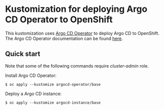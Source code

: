 # Kustomization for deploying Argo CD Operator to OpenShift

This kustomization uses [Argo CD Operator](https://github.com/argoproj-labs/argocd-operator) to deploy Argo CD to OpenShift. The Argo CD Operator documentation can be found [here](https://argocd-operator.readthedocs.io/en/latest/).

## Quick start

Note that some of the following commands require *cluster-admin* role.

Install Argo CD Operator:
```
$ oc apply --kustomize argocd-operator/base
```

Deploy a Argo CD instance:
```
$ oc apply --kustomize argocd-instance/base
```

